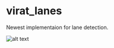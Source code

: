 # virat_lanes

Newest implementaion for lane detection.

![alt text](https://img.shields.io/badge/status-under%20development-yellow)
